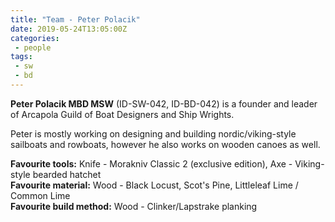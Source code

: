 ```yaml
---
title: "Team - Peter Polacik"
date: 2019-05-24T13:05:00Z
categories:
 - people
tags:
 - sw
 - bd
---
```


**Peter Polacik MBD MSW** (ID-SW-042, ID-BD-042) is a founder and leader of Arcapola Guild of Boat Designers and Ship Wrights.

Peter is mostly working on designing and building nordic/viking-style sailboats and rowboats, however he also works on wooden canoes as well.

**Favourite tools:** Knife - Morakniv Classic 2 (exclusive edition), Axe - Viking-style bearded hatchet  
**Favourite material:** Wood - Black Locust, Scot's Pine, Littleleaf Lime / Common Lime  
**Favourite build method:** Wood - Clinker/Lapstrake planking
